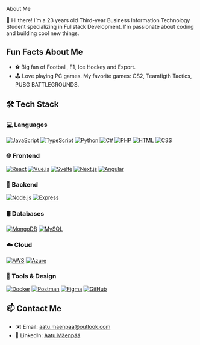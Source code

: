 About Me

👋 Hi there!
I’m a 23 years old Third-year Business Information Technology Student specializing in Fullstack Development. I'm passionate about coding and building cool new things.

## Fun Facts About Me
- ⚽ Big fan of Football, F1, Ice Hockey and Esport.
- 🕹️ Love playing PC games. My favorite games: CS2, Teamfigth Tactics, PUBG BATTLEGROUNDS.

## 🛠️ Tech Stack

### 💻 Languages  
[![JavaScript](https://img.shields.io/badge/-JavaScript-F7DF1E?style=for-the-badge&logo=javascript&logoColor=000)](https://developer.mozilla.org/en-US/docs/Web/JavaScript)
[![TypeScript](https://img.shields.io/badge/-TypeScript-3178C6?style=for-the-badge&logo=typescript&logoColor=fff)](https://www.typescriptlang.org/)
[![Python](https://img.shields.io/badge/-Python-3776AB?style=for-the-badge&logo=python&logoColor=fff)](https://www.python.org/)
[![C#](https://img.shields.io/badge/-C%23-512BD4?style=for-the-badge&logo=c-sharp&logoColor=fff)](https://learn.microsoft.com/en-us/dotnet/csharp/)
[![PHP](https://img.shields.io/badge/-PHP-777BB4?style=for-the-badge&logo=php&logoColor=fff)](https://www.php.net/)
[![HTML](https://img.shields.io/badge/-HTML-E34F26?style=for-the-badge&logo=html5&logoColor=fff)](https://developer.mozilla.org/en-US/docs/Web/HTML)
[![CSS](https://img.shields.io/badge/-CSS-1572B6?style=for-the-badge&logo=css3&logoColor=fff)](https://developer.mozilla.org/en-US/docs/Web/CSS)

### 🌐 Frontend  
[![React](https://img.shields.io/badge/-React-61DAFB?style=for-the-badge&logo=react&logoColor=000)](https://reactjs.org/)
[![Vue.js](https://img.shields.io/badge/-Vue.js-4FC08D?style=for-the-badge&logo=vue.js&logoColor=fff)](https://vuejs.org/)
[![Svelte](https://img.shields.io/badge/-Svelte-FF3E00?style=for-the-badge&logo=svelte&logoColor=fff)](https://svelte.dev/)
[![Next.js](https://img.shields.io/badge/-Next.js-000?style=for-the-badge&logo=next.js&logoColor=fff)](https://nextjs.org/)
[![Angular](https://img.shields.io/badge/-Angular-DD0031?style=for-the-badge&logo=angular&logoColor=fff)](https://angular.io/)

### 🧩 Backend  
[![Node.js](https://img.shields.io/badge/-Node.js-339933?style=for-the-badge&logo=nodedotjs&logoColor=fff)](https://nodejs.org/)
[![Express](https://img.shields.io/badge/-Express-000?style=for-the-badge&logo=express&logoColor=fff)](https://expressjs.com/)

### 🛢️ Databases  
[![MongoDB](https://img.shields.io/badge/-MongoDB-47A248?style=for-the-badge&logo=mongodb&logoColor=fff)](https://www.mongodb.com/)
[![MySQL](https://img.shields.io/badge/-MySQL-4479A1?style=for-the-badge&logo=mysql&logoColor=fff)](https://www.mysql.com/)

### ☁️ Cloud  
[![AWS](https://img.shields.io/badge/-AWS-FF9900?style=for-the-badge&logo=amazon-aws&logoColor=000)](https://aws.amazon.com/)
[![Azure](https://img.shields.io/badge/-Azure-0078D4?style=for-the-badge&logo=microsoft-azure&logoColor=fff)](https://azure.microsoft.com/)

### 🧰 Tools & Design  
[![Docker](https://img.shields.io/badge/-Docker-2496ED?style=for-the-badge&logo=docker&logoColor=fff)](https://www.docker.com/)
[![Postman](https://img.shields.io/badge/-Postman-FF6C37?style=for-the-badge&logo=postman&logoColor=fff)](https://www.postman.com/)
[![Figma](https://img.shields.io/badge/-Figma-F24E1E?style=for-the-badge&logo=figma&logoColor=fff)](https://www.figma.com/)
[![GitHub](https://img.shields.io/badge/-GitHub-181717?style=for-the-badge&logo=github&logoColor=fff)](https://github.com/)

## 📫 Contact Me
- ✉️ Email: aatu.maenpaa@outlook.com
- 🤝 LinkedIn: [Aatu Mäenpää](https://www.linkedin.com/in/aatu-mäenpää-12271b276/)
